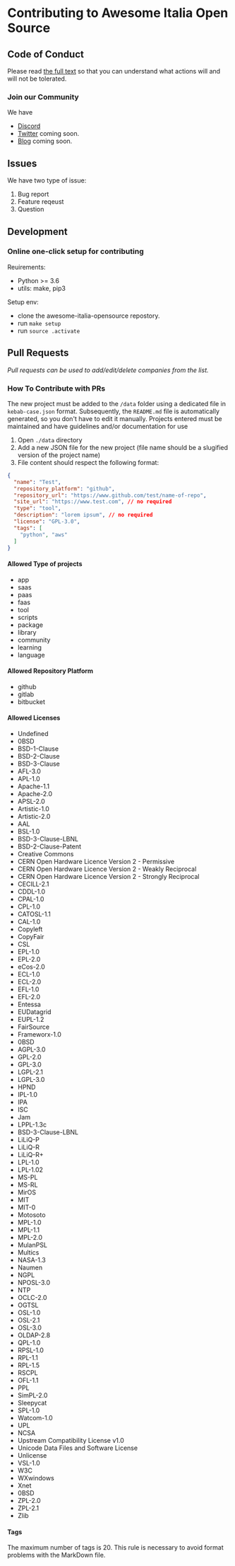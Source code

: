 # Contributing to Awesome Italia Open Source

## Code of Conduct

Please read [the full text](https://github.com/italia-opensource/awesome-italia-opensource/blob/main/CODE_OF_CONDUCT.md) so that you can understand what actions will and will not be tolerated.

### Join our Community

We have
- [Discord](https://discord.gg/CsPwpqTGDK)
- [Twitter]() coming soon.
- [Blog]() coming soon.

## Issues

We have two type of issue:

1. Bug report
2. Feature reqeust
2. Question

## Development

### Online one-click setup for contributing

Reuirements:

- Python >= 3.6
- utils: make, pip3

Setup env:

- clone the awesome-italia-opensource repostory.
- run `make setup`
- run `source .activate`


## Pull Requests

*Pull requests can be used to add/edit/delete companies from the list.*

### How To Contribute with PRs

The new project must be added to the `/data` folder using a dedicated file in `kebab-case.json` format.
Subsequently, the `README.md` file is automatically generated, so you don't have to edit it manually.
Projects entered must be maintained and have guidelines and/or documentation for use

1. Open `./data` directory
2. Add a new JSON file for the new project (file name should be a slugified version of the project name)
3. File content should respect the following format:

```JSON
{
  "name": "Test",
  "repository_platform": "github",
  "repository_url": "https://www.github.com/test/name-of-repo",
  "site_url": "https://www.test.com", // no required
  "type": "tool",
  "description": "lorem ipsum", // no required
  "license": "GPL-3.0",
  "tags": [
    "python", "aws"
  ]
}
```

#### Allowed Type of projects

- app
- saas
- paas
- faas
- tool
- scripts
- package
- library
- community
- learning
- language

#### Allowed Repository Platform

- github
- gitlab
- bitbucket

#### Allowed Licenses

- Undefined
- 0BSD
- BSD-1-Clause
- BSD-2-Clause
- BSD-3-Clause
- AFL-3.0
- APL-1.0
- Apache-1.1
- Apache-2.0
- APSL-2.0
- Artistic-1.0
- Artistic-2.0
- AAL
- BSL-1.0
- BSD-3-Clause-LBNL
- BSD-2-Clause-Patent
- Creative Commons
- CERN Open Hardware Licence Version 2 - Permissive
- CERN Open Hardware Licence Version 2 - Weakly Reciprocal
- CERN Open Hardware Licence Version 2 - Strongly Reciprocal
- CECILL-2.1
- CDDL-1.0
- CPAL-1.0
- CPL-1.0
- CATOSL-1.1
- CAL-1.0
- Copyleft
- CopyFair
- CSL
- EPL-1.0
- EPL-2.0
- eCos-2.0
- ECL-1.0
- ECL-2.0
- EFL-1.0
- EFL-2.0
- Entessa
- EUDatagrid
- EUPL-1.2
- FairSource
- Frameworx-1.0
- 0BSD
- AGPL-3.0
- GPL-2.0
- GPL-3.0
- LGPL-2.1
- LGPL-3.0
- HPND
- IPL-1.0
- IPA
- ISC
- Jam
- LPPL-1.3c
- BSD-3-Clause-LBNL
- LiLiQ-P
- LiLiQ-R
- LiLiQ-R+
- LPL-1.0
- LPL-1.02
- MS-PL
- MS-RL
- MirOS
- MIT
- MIT-0
- Motosoto
- MPL-1.0
- MPL-1.1
- MPL-2.0
- MulanPSL
- Multics
- NASA-1.3
- Naumen
- NGPL
- NPOSL-3.0
- NTP
- OCLC-2.0
- OGTSL
- OSL-1.0
- OSL-2.1
- OSL-3.0
- OLDAP-2.8
- QPL-1.0
- RPSL-1.0
- RPL-1.1
- RPL-1.5
- RSCPL
- OFL-1.1
- PPL
- SimPL-2.0
- Sleepycat
- SPL-1.0
- Watcom-1.0
- UPL
- NCSA
- Upstream Compatibility License v1.0
- Unicode Data Files and Software License
- Unlicense
- VSL-1.0
- W3C
- WXwindows
- Xnet
- 0BSD
- ZPL-2.0
- ZPL-2.1
- Zlib

#### Tags

The maximum number of tags is 20. This rule is necessary to avoid format problems with the MarkDown file.
